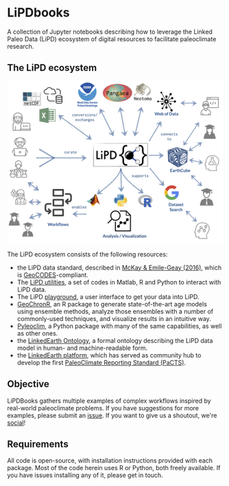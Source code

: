 # LiPDbooks

A collection of Jupyter notebooks describing how to leverage the Linked Paleo Data (LiPD) ecosystem of digital resources to facilitate paleoclimate research. 

## The LiPD ecosystem

![LiPD ecosystem](LiPD_ecosystem_v4.png)


The LiPD ecosystem consists of the following resources:
- the LiPD data standard, described in [McKay & Emile-Geay (2016)](https://doi.org/10.5194/cp-12-1093-2016), which is [GeoCODES](https://www.earthcube.org/geocodes)-compliant. 
- The [LiPD utilities](https://nickmckay.github.io/LiPD-utilities/), a set of codes in Matlab, R and Python to interact with LiPD data.
- The LiPD [playground](http://lipd.net/playground), a user interface to get your data into LiPD.
- [GeoChronR](https://nickmckay.github.io/GeoChronR/), an R package to generate state-of-the-art age models using ensemble methods, analyze those ensembles with a number of commonly-used techniques, and visualize results in an intuitive way. 
- [Pyleoclim](https://github.com/LinkedEarth/Pyleoclim_util/), a Python package with many of the same capabilities, as well as other ones. 
- the [LinkedEarth Ontology](http://linked.earth/ontology/), a formal ontology describing the LiPD data model in human- and machine-readable form. 
- the [LinkedEarth platform](http://wiki.linked.earth), which has served as community hub to develop the first [PaleoClimate Reporting Standard (PaCTS)](https://doi.org/10.1029/2019PA003632).

## Objective
LiPDBooks gathers multiple examples of complex workflows inspired by real-world paleoclimate problems. If you have suggestions for more examples, please submit an [issue](https://github.com/LinkedEarth/LiPDbooks/issues). If you want to give us a shoutout, we're [social](https://twitter.com/Linked_Earth)!


## Requirements

All code is open-source, with installation instructions provided with each package. Most of the code herein uses R or Python, both freely available. If you have issues installing any of it, please get in touch. 
